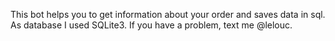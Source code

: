 This bot helps you to get information about your order and saves data in sql. As database I used SQLite3. If you have a problem, text me @lelouc.